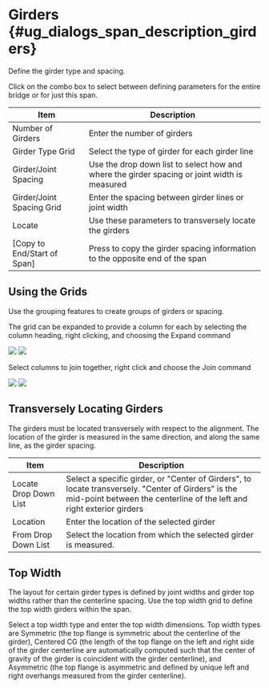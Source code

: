 Girders {#ug_dialogs_span_description_girders}
==============================================
Define the girder type and spacing.

Click on the combo box to select between defining parameters for the entire bridge or for just this span.

Item | Description
-----|--------------
Number of Girders | Enter the number of girders
Girder Type Grid | Select the type of girder for each girder line
Girder/Joint Spacing | Use the drop down list to select how and where the girder spacing or joint width is measured
Girder/Joint Spacing Grid | Enter the spacing between girder lines or joint width
Locate | Use these parameters to transversely locate the girders
[Copy to End/Start of Span] | Press to copy the girder spacing information to the opposite end of the span

Using the Grids
----------------
Use the grouping features to create groups of girders or spacing. 

The grid can be expanded to provide a column for each by selecting the column heading, right clicking, and choosing the Expand command

![](Expand.bmp)
![](Expanded.bmp)

Select columns to join together, right click and choose the Join command

![](Join.bmp)
![](Joined.bmp)

Transversely Locating Girders
------------------------------
The girders must be located transversely with respect to the alignment. The location of the girder is measured in the same direction, and along the same line, as the girder spacing.

Item | Description
-----|-------------
Locate Drop Down List | Select a specific girder, or "Center of Girders", to locate transversely. "Center of Girders" is the mid-point between the centerline of the left and right exterior girders
Location | Enter the location of the selected girder
From Drop Down List | Select the location from which the selected girder is measured.

Top Width
---------
The layout for certain girder types is defined by joint widths and girder top widths rather than the centerline spacing. Use the top width grid to define the top width girders within the span. 

Select a top width type and enter the top width dimensions. Top width types are Symmetric (the top flange is symmetric about the centerline of the girder), Centered CG (the length of the top flange on the left and right side of the girder centerline are automatically computed such that the center of gravity of the girder is coincident with the girder centerline), and Asymmetric (the top flange is asymmetric and defined by unique left and right overhangs measured from the girder centerline).
